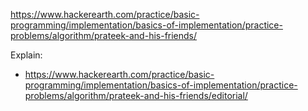 https://www.hackerearth.com/practice/basic-programming/implementation/basics-of-implementation/practice-problems/algorithm/prateek-and-his-friends/

Explain:

- https://www.hackerearth.com/practice/basic-programming/implementation/basics-of-implementation/practice-problems/algorithm/prateek-and-his-friends/editorial/
